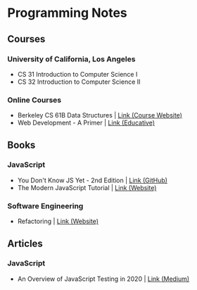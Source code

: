 # Programming Notes

## Courses

### University of California, Los Angeles

* CS 31 Introduction to Computer Science I
* CS 32 Introduction to Computer Science II

### Online Courses

* Berkeley CS 61B Data Structures \| [Link \(Course Website\)](https://sp21.datastructur.es)
* Web Development - A Primer \| [Link \(Educative\)](https://www.educative.io/courses/web-development-a-primer)

## Books

### JavaScript

* You Don't Know JS Yet - 2nd Edition \| [Link \(GitHub\)](https://github.com/getify/You-Dont-Know-JS)
* The Modern JavaScript Tutorial \| [Link \(Website\)](https://javascript.info)

### Software Engineering

* Refactoring \| [Link \(Website\)](https://refactoring.guru/refactoring)

## Articles

### JavaScript

* An Overview of JavaScript Testing in 2020 \| [Link \(Medium\)](https://medium.com/welldone-software/an-overview-of-javascript-testing-7ce7298b9870)


